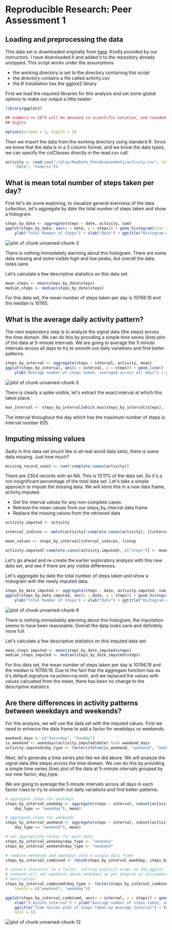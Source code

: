 # Reproducible Research: Peer Assessment 1


## Loading and preprocessing the data

This data set is downloaded originally from [here](https://d396qusza40orc.cloudfront.net/repdata%2Fdata%2Factivity.zip). Kindly provided by our instructors. I have downloaded it and added it
to the repository already unzipped. This script works under the assumptions

* the working directory is set to the directory containing this script
* the directory contains a file called activity.csv
* the R installation has the ggplot2 library

First we load the required libraries for this analysis and set some global 
options to make our output a little neater:


```r
library(ggplot2)

## numbers >= 10^5 will be denoted in scientific notation, and rounded to 2
## digits

options(scipen = 1, digits = 2)
```


Then we import the data from the working directory using standard R. Since we
know that the data is in a 3 column format, and we know the data types, we can
specify the colClasses directly in the read.csv call.


```r
activity <- read.csv("~/play/RepData_PeerAssessment1/activity.csv", colClasses = c("numeric", 
    "Date", "numeric"))
```


## What is mean total number of steps taken per day?

First let's do some exploring, to visualize general evenness of the data
collection, let's aggregate by date the total number of steps taken and
show a histogram.


```r
steps_by_date <- aggregate(steps ~ date, activity, sum)
ggplot(steps_by_date, aes(x = date, y = steps)) + geom_histogram(stat = "identity") + 
    ylab("Total Number of Steps") + xlab("Date") + ggtitle("Histogram of Steps by Date")
```

![plot of chunk unnamed-chunk-3](figure/unnamed-chunk-3.png) 


There is nothing immediately alarming about this histogram. There are some data
missing and some visible high and low peaks, but overall the data looks sane.

Let's calculate a few descriptive statistics on this data set:


```r
mean_steps <- mean(steps_by_date$steps)
median_steps <- median(steps_by_date$steps)
```


For this data set, the mean number of steps taken per day is 10766.19 and
the median is 10765.

## What is the average daily activity pattern?

The next exploratory step is to analyze the signal data (the steps) across the
time domain. We can do this by providing a simple time series (line) plot of
the data at 5-minute intervals. We are going to average the 5 minute intervals
across all days to try to smooth out daily variations and find better patterns.


```r
steps_by_interval <- aggregate(steps ~ interval, activity, mean)
ggplot(steps_by_interval, aes(x = interval, y = steps)) + geom_line() + xlab("5-minute interval") + 
    ylab("Average number of steps taken, averaged across all days") + ggtitle("Time Series plot of Steps Taken by Average Interval")
```

![plot of chunk unnamed-chunk-5](figure/unnamed-chunk-5.png) 


There is clearly a spike visible, let's extract the exact interval at which
this takes place:

```r
max_interval <- steps_by_interval[which.max(steps_by_interval$steps), ]$interval
```


The interval throughout the day which has the maximum number of steps is
interval number 835.

## Imputing missing values

Sadly in this data set (much like in all real world data sets), there is some
data missing. Just how much?


```r
missing_record_count <- sum(!complete.cases(activity))
```


There are 2304 records with an NA. This is 
13.11% of the data set. So it's a not
insignificant percentage of the total data set. Let's take a simple approach to 
impute the missing data. We will store this in a new data frame,
activity.imputed.

* Get the interval values for any non-complete cases
* Retrieve the mean values from our steps_by_interval data frame
* Replace the missing values from the retrieved data


```r
activity.imputed <- activity

interval_indices <- match(activity[!complete.cases(activity), ]$interval, steps_by_interval$interval)

mean_values <- steps_by_interval[interval_indices, ]$step

activity.imputed[!complete.cases(activity.imputed), c("steps")] <- mean_values
```


Let's go ahead and re-create the earlier exploratory analysis with this new data
set, and see if there are any visible differences.

Let's aggregate by date the total number of steps taken and show a histogram
with the newly imputed data.


```r
steps_by_date_imputed <- aggregate(steps ~ date, activity.imputed, sum)
ggplot(steps_by_date_imputed, aes(x = date, y = steps)) + geom_histogram(stat = "identity") + 
    ylab("Total Number of Steps") + xlab("Date") + ggtitle("Histogram of Steps by Date (Imputed)")
```

![plot of chunk unnamed-chunk-9](figure/unnamed-chunk-9.png) 


There is nothing immediately alarming about this histogram, the imputation seems
to have been reasonable. Overall the data looks sane and definitely more full.

Let's calculate a few descriptive statistics on this imputed data set:


```r
mean_steps_imputed <- mean(steps_by_date_imputed$steps)
median_steps_imputed <- median(steps_by_date_imputed$steps)
```


For this data set, the mean number of steps taken per day is 10766.19 
and the median is 10766.19. Due to the fact that the aggregate 
function has as it's default signature na.action=na.omit, and we replaced the
values with values calcuated from the mean, there has been no change to the
descriptive statistics.

## Are there differences in activity patterns between weekdays and weekends?

For this analysis, we will use the data set with the imputed values. First we
need to enhance the data frame to add a factor for weekdays vs weekends.


```r
weekend_days <- c("Saturday", "Sunday")
is_weekend <- weekdays(activity.imputed$date) %in% weekend_days
activity.imputed$day_type <- factor(ifelse(is_weekend, "weekend", "weekday"))
```


Next, let's generate a time series plot like we did above. We will analyze the 
signal data (the steps) across the time domain. We can do this by providing a 
simple time series (line) plot of the data at 5-minute intervals grouped by our
new factor, day_type. 

We are going to average the 5 minute intervals across all days in each factor 
class to try to smooth out daily variations and find better patterns.


```r
# aggregate steps for weekdays
steps_by_interval_weekday <- aggregate(steps ~ interval, subset(activity.imputed, 
    day_type == "weekday"), mean)

# aggregate steps for weekends
steps_by_interval_weekend <- aggregate(steps ~ interval, subset(activity.imputed, 
    day_type == "weekend"), mean)

# set appropriate factor for each data
steps_by_interval_weekday$day_type <- "weekday"
steps_by_interval_weekend$day_type <- "weekend"

# combine weekends and weekdays into a single data frame
steps_by_interval_combined <- rbind(steps_by_interval_weekday, steps_by_interval_weekend)

# convert character to a factor, setting explicit order so the ggplot
# command will set weekends above weekdays as per diagram in assingment
# description
steps_by_interval_combined$day_type <- factor(steps_by_interval_combined$day_type, 
    levels = c("weekend", "weekday"))

ggplot(steps_by_interval_combined, aes(x = interval, y = steps)) + geom_line() + 
    xlab("5-minute interval") + ylab("Average number of steps taken, averaged across all like days") + 
    ggtitle("Time Series plot of Steps Taken by Average Interval") + facet_wrap(~day_type, 
    ncol = 1)
```

![plot of chunk unnamed-chunk-12](figure/unnamed-chunk-12.png) 

